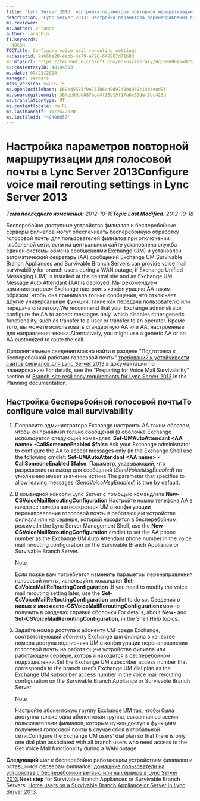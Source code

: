 ```yaml
---
title: 'Lync Server 2013: настройка параметров повторной маршрутизации для голосовой почты'
description: 'Lync Server 2013: Настройка параметров перенаправления голосовой почты.'
ms.reviewer: ''
ms.author: v-lanac
author: lanachin
f1.keywords:
- NOCSH
TOCTitle: Configure voice mail rerouting settings
ms:assetid: 7ab6be28-eabb-4a79-a796-648887d71b83
ms:mtpsurl: https://technet.microsoft.com/en-us/library/Gg398606(v=OCS.15)
ms:contentKeyID: 48184593
ms.date: 07/23/2014
manager: serdars
mtps_version: v=OCS.15
ms.openlocfilehash: 669ea5585f9e732b6a49d9749b8939c14b4e0d9f
ms.sourcegitcommit: 36fee89bb887bea4f18b19f17a8c69daf5bc423d
ms.translationtype: MT
ms.contentlocale: ru-RU
ms.lasthandoff: 11/24/2020
ms.locfileid: "49400057"
---
```

# <a name="configure-voice-mail-rerouting-settings-in-lync-server-2013"></a><span data-ttu-id="165e0-103">Настройка параметров повторной маршрутизации для голосовой почты в Lync Server 2013</span><span class="sxs-lookup"><span data-stu-id="165e0-103">Configure voice mail rerouting settings in Lync Server 2013</span></span>

<div data-xmlns="http://www.w3.org/1999/xhtml">

<div class="topic" data-xmlns="http://www.w3.org/1999/xhtml" data-msxsl="urn:schemas-microsoft-com:xslt" data-cs="https://msdn.microsoft.com/">

<div data-asp="https://msdn2.microsoft.com/asp">



</div>

<div id="mainSection">

<div id="mainBody"><span data-ttu-id="165e0-104">

<span> </span></span><span class="sxs-lookup"><span data-stu-id="165e0-104">

<span> </span></span></span>

<span data-ttu-id="165e0-105">_**Тема последнего изменения:** 2012-10-18_</span><span class="sxs-lookup"><span data-stu-id="165e0-105">_**Topic Last Modified:** 2012-10-18_</span></span>

<span data-ttu-id="165e0-106">Бесперебойно доступные устройства филиалов и бесперебойные серверы филиалов могут обеспечивать бесперебойную обработку голосовой почты для пользователей филиалов при отключении глобальной сети, если на центральном сайте установлена служба единой системы обмена сообщениями Exchange (UM) и установлен автоматический секретарь (AA) сообщений Exchange UM.</span><span class="sxs-lookup"><span data-stu-id="165e0-106">Survivable Branch Appliances and Survivable Branch Servers can provide voice mail survivability for branch users during a WAN outage, if Exchange Unified Messaging (UM) is installed at the central site and an Exchange UM Message Auto Attendant (AA) is deployed.</span></span> <span data-ttu-id="165e0-107">Мы рекомендуем администраторам Exchange настроить конфигурацию AA таким образом, чтобы она принимала только сообщения, что отключает другие универсальные функции, такие как передача пользователю или передача оператору.</span><span class="sxs-lookup"><span data-stu-id="165e0-107">We recommend that your Exchange administrator configure the AA to accept messages only, which disables other generic functionality, such as transfer to a user or transfer to an operator.</span></span> <span data-ttu-id="165e0-108">Кроме того, вы можете использовать стандартную AA или AA, настроенные для направления звонка.</span><span class="sxs-lookup"><span data-stu-id="165e0-108">Alternatively, you might use a generic AA or an AA customized to route the call.</span></span>

<span data-ttu-id="165e0-109">Дополнительные сведения можно найти в разделе "Подготовка к бесперебойной работам голосовой почты" [требований к устойчивости сайтов филиалов для Lync Server 2013](lync-server-2013-branch-site-resiliency-requirements.md) в документации по планированию.</span><span class="sxs-lookup"><span data-stu-id="165e0-109">For details, see the “Preparing for Voice Mail Survivability” section of [Branch-site resiliency requirements for Lync Server 2013](lync-server-2013-branch-site-resiliency-requirements.md) in the Planning documentation.</span></span>

<div>

## <a name="to-configure-voice-mail-survivability"></a><span data-ttu-id="165e0-110">Настройка бесперебойной голосовой почты</span><span class="sxs-lookup"><span data-stu-id="165e0-110">To configure voice mail survivability</span></span>

1.  <span data-ttu-id="165e0-111">Попросите администратора Exchange настроить AA таким образом, чтобы он принимал только сообщения (в оболочке Exchange используется следующий командлет: **Set-UMAutoAttendant \<AA name\> -CallSomeoneEnabled $false**.</span><span class="sxs-lookup"><span data-stu-id="165e0-111">Ask your Exchange administrator to configure the AA to accept messages only (in the Exchange Shell use the following cmdlet: **Set-UMAutoAttendant \<AA name\> -CallSomeoneEnabled $false**.</span></span> <span data-ttu-id="165e0-112">Параметр, указывающий, что разрешение на выход для сообщений (*SendVoiceMsgEnabled*) по умолчанию имеет значение истина.</span><span class="sxs-lookup"><span data-stu-id="165e0-112">The parameter that specifies to allow leaving messages (*SendVoiceMsgEnabled*) is true by default.</span></span>

2.  <span data-ttu-id="165e0-113">В командной консоли Lync Server с помощью командлета **New-CSVoiceMailReroutingConfiguration** Настройте номер телефона AA в качестве номера автосекретаря UM в конфигурации перенаправления голосовой почты в работающем устройстве филиала или на сервере, который находится в бесперебойном режиме.</span><span class="sxs-lookup"><span data-stu-id="165e0-113">In the Lync Server Management Shell, use the **New-CSVoiceMailReroutingConfiguration** cmdlet to set the AA phone number as the Exchange UM Auto Attendant phone number in the voice mail rerouting configuration on the Survivable Branch Appliance or Survivable Branch Server.</span></span>
    
    <div>
    

    > [!NOTE]  
    > <span data-ttu-id="165e0-114">Если позже вам потребуется изменить параметры перенаправления голосовой почты, используйте командлет <STRONG>Set-CsVoiceMailReRoutingConfiguration</STRONG> .</span><span class="sxs-lookup"><span data-stu-id="165e0-114">If you need to modify the voice mail rerouting setting later, use the <STRONG>Set-CsVoiceMailReRoutingConfiguration</STRONG> cmdlet to do so.</span></span> <span data-ttu-id="165e0-115">Сведения о <STRONG>новых</STRONG> и <STRONG>множеств-CSVoiceMailReroutingConfigurationх</STRONG>можно получить в разделах справки оболочки.</span><span class="sxs-lookup"><span data-stu-id="165e0-115">For details, about <STRONG>New-</STRONG> and <STRONG>Set-CSVoiceMailReroutingConfiguration</STRONG>, in the Shell Help topics.</span></span>

    
    </div>

3.  <span data-ttu-id="165e0-116">Задайте номер доступа к абоненту UM-среде Exchange, соответствующий абоненту Exchange для филиала в качестве номера доступа подписчика UM в конфигурации перенаправления голосовой почты на работающем устройстве филиала или работающем сервере, который находится в бесперебойном подразделении.</span><span class="sxs-lookup"><span data-stu-id="165e0-116">Set the Exchange UM subscriber access number that corresponds to the branch user’s Exchange UM dial plan as the Exchange UM subscriber access number in the voice mail rerouting configuration on the Survivable Branch Appliance or Survivable Branch Server.</span></span>
    
    <div>
    

    > [!NOTE]  
    > <span data-ttu-id="165e0-117">Настройте абонентскую группу Exchange UM так, чтобы была доступна только одна абонентская группа, связанная со всеми пользователями филиалов, которым нужен доступ к функциям получения голосовой почты в случае сбоя в глобальной сети.</span><span class="sxs-lookup"><span data-stu-id="165e0-117">Configure the Exchange UM users’ dial plan so that there is only one dial plan associated with all branch users who need access to the Get Voice Mail functionality during a WAN outage.</span></span>

    
    </div>

<span data-ttu-id="165e0-118">**Следующий шаг** к бесперебойно работающим устройствам филиалов и оставшимся серверам филиалов: [домашние пользователи на устройстве с бесперебойной ветвью или на сервере в Lync Server 2013](lync-server-2013-home-users-on-a-survivable-branch-appliance-or-server.md).</span><span class="sxs-lookup"><span data-stu-id="165e0-118">**Next step** for Survivable Branch Appliances or Survivable Branch Servers: [Home users on a Survivable Branch Appliance or Server in Lync Server 2013](lync-server-2013-home-users-on-a-survivable-branch-appliance-or-server.md).</span></span>

<span data-ttu-id="165e0-119"></div>

</div>

<span> </span>

</div>

</div>

</span><span class="sxs-lookup"><span data-stu-id="165e0-119"></div>

</div>

<span> </span>

</div>

</div>

</span></span></div>

